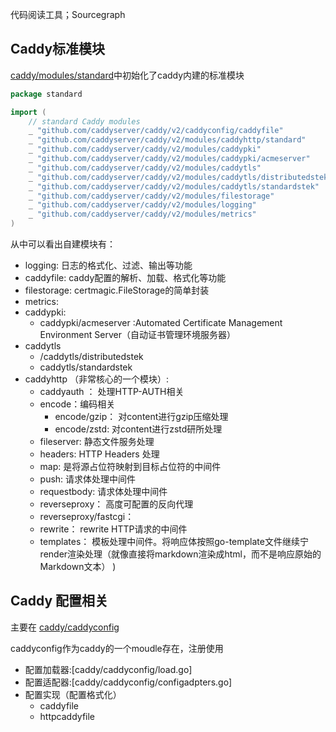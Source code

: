 代码阅读工具；Sourcegraph

## Caddy标准模块

[caddy/modules/standard](https://sourcegraph.com/github.com/caddyserver/caddy/-/blob/modules/standard/imports.go)中初始化了caddy内建的标准模块
```go
package standard

import (
	// standard Caddy modules
	_ "github.com/caddyserver/caddy/v2/caddyconfig/caddyfile"
	_ "github.com/caddyserver/caddy/v2/modules/caddyhttp/standard"
	_ "github.com/caddyserver/caddy/v2/modules/caddypki"
	_ "github.com/caddyserver/caddy/v2/modules/caddypki/acmeserver"
	_ "github.com/caddyserver/caddy/v2/modules/caddytls"
	_ "github.com/caddyserver/caddy/v2/modules/caddytls/distributedstek"
	_ "github.com/caddyserver/caddy/v2/modules/caddytls/standardstek"
	_ "github.com/caddyserver/caddy/v2/modules/filestorage"
	_ "github.com/caddyserver/caddy/v2/modules/logging"
	_ "github.com/caddyserver/caddy/v2/modules/metrics"
)
```

从中可以看出自建模块有：

+ logging: 日志的格式化、过滤、输出等功能
+ caddyfile: caddy配置的解析、加载、格式化等功能
+ filestorage:  certmagic.FileStorage的简单封装
+ metrics: 
+ caddypki:
    + caddypki/acmeserver :Automated Certificate Management Environment  Server（自动证书管理环境服务器）
+ caddytls
    + /caddytls/distributedstek
    + caddytls/standardstek
+ caddyhttp （非常核心的一个模块）:
	+ caddyauth ： 处理HTTP-AUTH相关
	+ encode：编码相关
        + encode/gzip： 对content进行gzip压缩处理
        + encode/zstd:  对content进行zstd研所处理
	+ fileserver: 静态文件服务处理
	+ headers: HTTP Headers 处理
	+ map: 是将源占位符映射到目标占位符的中间件
	+ push: 请求体处理中间件
	+ requestbody: 请求体处理中间件
	+ reverseproxy： 高度可配置的反向代理
	+ reverseproxy/fastcgi： 
	+ rewrite： rewrite HTTP请求的中间件
	+ templates： 模板处理中间件。将响应体按照go-template文件继续宁render渲染处理（就像直接将markdown渲染成html，而不是响应原始的Markdown文本）
)



## Caddy 配置相关

主要在 [caddy/caddyconfig](https://sourcegraph.com/github.com/caddyserver/caddy/-/tree/caddyconfig)

caddyconfig作为caddy的一个moudle存在，注册使用

+ 配置加载器:[caddy/caddyconfig/load.go]
+ 配置适配器:[caddy/caddyconfig/configadpters.go]
+ 配置实现（配置格式化）
    + caddyfile
    + httpcaddyfile

## 

